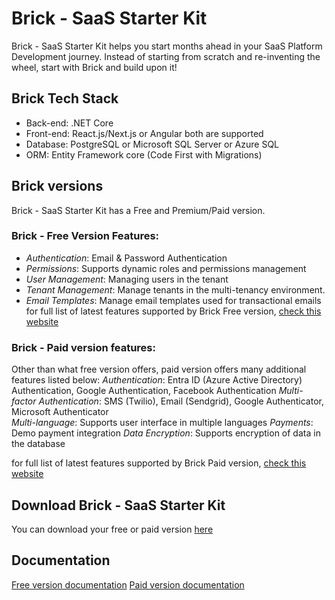 # Brick - SaaS Starter Kit
Brick - SaaS Starter Kit helps you start months ahead in your SaaS Platform Development journey. Instead of starting from scratch and re-inventing the wheel, start with Brick and build upon it! 

## Brick Tech Stack
- Back-end: .NET Core
- Front-end: React.js/Next.js or Angular both are supported
- Database: PostgreSQL or Microsoft SQL Server or Azure SQL
- ORM: Entity Framework core (Code First with Migrations)

## Brick versions 
Brick - SaaS Starter Kit has a Free and Premium/Paid version.

### Brick - Free Version Features:
- *Authentication*: Email & Password Authentication
- *Permissions*: Supports dynamic roles and permissions management
- *User Management*: Managing users in the tenant
- *Tenant Management*: Manage tenants in the multi-tenancy environment.
- *Email Templates*: Manage email templates used for transactional emails 
for full list of latest features supported by Brick Free version, [check this website](https://brickapp.faciletechnolab.com)

### Brick - Paid version features:
Other than what free version offers, paid version offers many additional features listed below:
*Authentication*: Entra ID (Azure Active Directory) Authentication, Google Authentication, Facebook Authentication 
*Multi-factor Authentication*: SMS (Twilio), Email (Sendgrid), Google Authenticator, Microsoft Authenticator  
*Multi-language*: Supports user interface in multiple languages 
*Payments*: Demo payment integration
*Data Encryption*: Supports encryption of data in the database  

for full list of latest features supported by Brick Paid version, [check this website](https://brickapp.faciletechnolab.com)

## Download Brick - SaaS Starter Kit
You can download your free or paid version [here](https://brickapp.faciletechnolab.com)

## Documentation
[Free version documentation](./docs/brick-core.md)
[Paid version documentation](./docs/brick.md)






